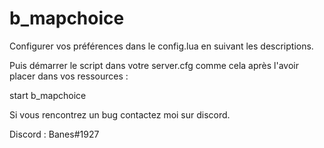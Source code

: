 # b_mapchoice
 
Configurer vos préférences dans le config.lua en suivant les descriptions.



Puis démarrer le script dans votre server.cfg comme cela après l'avoir placer dans vos ressources :

start b_mapchoice



Si vous rencontrez un bug contactez moi sur discord.

Discord : Banes#1927

